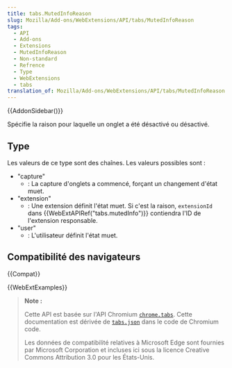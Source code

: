 ```yaml
---
title: tabs.MutedInfoReason
slug: Mozilla/Add-ons/WebExtensions/API/tabs/MutedInfoReason
tags:
  - API
  - Add-ons
  - Extensions
  - MutedInfoReason
  - Non-standard
  - Refrence
  - Type
  - WebExtensions
  - tabs
translation_of: Mozilla/Add-ons/WebExtensions/API/tabs/MutedInfoReason
---
```


{{AddonSidebar()}}

Spécifie la raison pour laquelle un onglet a été désactivé ou désactivé.

## Type

Les valeurs de ce type sont des chaînes. Les valeurs possibles sont :

- "capture"
  - : La capture d'onglets a commencé, forçant un changement d'état muet.
- "extension"
  - : Une extension définit l'état muet. Si c'est la raison, `extensionId` dans {{WebExtAPIRef("tabs.mutedInfo")}} contiendra l'ID de l'extension responsable.
- "user"
  - : L'utilisateur définit l'état muet.

## Compatibilité des navigateurs

{{Compat}}

{{WebExtExamples}}

> **Note :**
>
> Cette API est basée sur l'API Chromium [`chrome.tabs`](https://developer.chrome.com/extensions/tabs#method-executeScript). Cette documentation est dérivée de [`tabs.json`](https://chromium.googlesource.com/chromium/src/+/master/chrome/common/extensions/api/tabs.json) dans le code de Chromium code.
>
> Les données de compatibilité relatives à Microsoft Edge sont fournies par Microsoft Corporation et incluses ici sous la licence Creative Commons Attribution 3.0 pour les États-Unis.

<!--
// Copyright 2015 The Chromium Authors. All rights reserved.
//
// Redistribution and use in source and binary forms, with or without
// modification, are permitted provided that the following conditions are
// met:
//
//    * Redistributions of source code must retain the above copyright
// notice, this list of conditions and the following disclaimer.
//    * Redistributions in binary form must reproduce the above
// copyright notice, this list of conditions and the following disclaimer
// in the documentation and/or other materials provided with the
// distribution.
//    * Neither the name of Google Inc. nor the names of its
// contributors may be used to endorse or promote products derived from
// this software without specific prior written permission.
//
// THIS SOFTWARE IS PROVIDED BY THE COPYRIGHT HOLDERS AND CONTRIBUTORS
// "AS IS" AND ANY EXPRESS OR IMPLIED WARRANTIES, INCLUDING, BUT NOT
// LIMITED TO, THE IMPLIED WARRANTIES OF MERCHANTABILITY AND FITNESS FOR
// A PARTICULAR PURPOSE ARE DISCLAIMED. IN NO EVENT SHALL THE COPYRIGHT
// OWNER OR CONTRIBUTORS BE LIABLE FOR ANY DIRECT, INDIRECT, INCIDENTAL,
// SPECIAL, EXEMPLARY, OR CONSEQUENTIAL DAMAGES (INCLUDING, BUT NOT
// LIMITED TO, PROCUREMENT OF SUBSTITUTE GOODS OR SERVICES; LOSS OF USE,
// DATA, OR PROFITS; OR BUSINESS INTERRUPTION) HOWEVER CAUSED AND ON ANY
// THEORY OF LIABILITY, WHETHER IN CONTRACT, STRICT LIABILITY, OR TORT
// (INCLUDING NEGLIGENCE OR OTHERWISE) ARISING IN ANY WAY OUT OF THE USE
// OF THIS SOFTWARE, EVEN IF ADVISED OF THE POSSIBILITY OF SUCH DAMAGE.
-->
